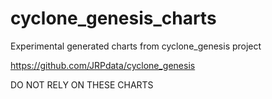 # cyclone_genesis_charts
Experimental generated charts from cyclone_genesis project

https://github.com/JRPdata/cyclone_genesis

DO NOT RELY ON THESE CHARTS

